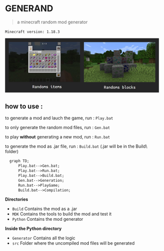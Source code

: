 # GENERAND

> a minecraft random mod generator

`Minecraft version: 1.18.3`

![img](./.img/img1.png)

## how to use :

to generate a mod and lauch the game, run :
`Play.bat`

to only generate the random mod files, run :
`Gen.bat`

to play **without** generating a new mod, run :
`Run.bat`

to generate the mod as .jar file, run :
`Build.bat`
(.jar will be in the Build\ folder)


```mermaid
  graph TD;
      Play.bat-->Gen.bat;
      Play.bat-->Run.bat;
      Play.bat-->Build.bat;
      Gen.bat-->Generation;
      Run.bat-->PlayGame;
      Build.bat-->Compilation;
```



**Directories** 
* `Build` Contains the mod as a .jar 
* `MDK` Contains the tools to build the mod and test it
* `Python` Contains the mod generator

**Inside the Python directory**
* `Generator` Contains all the logic
* `src` Folder where the uncompiled mod files will be generated 
